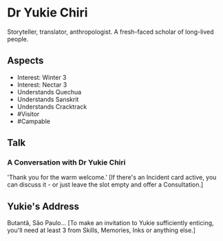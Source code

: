 # Dr Yukie Chiri
Storyteller, translator, anthropologist. A fresh-faced scholar of long-lived people.
## Aspects
- Interest: Winter 3
- Interest: Nectar 3
- Understands Quechua
- Understands Sanskrit
- Understands Cracktrack
- #Visitor
- #Campable
## Talk
### A Conversation with Dr Yukie Chiri
'Thank you for the warm welcome.’ \[If there's an Incident card active, you can discuss it - or just leave the slot empty and offer a Consultation.]
## Yukie's Address
Butantã, São Paulo... \[To make an invitation to Yukie sufficiently enticing, you'll need at least 3 <sprite name=nectar> from Skills, Memories, Inks or anything else.]